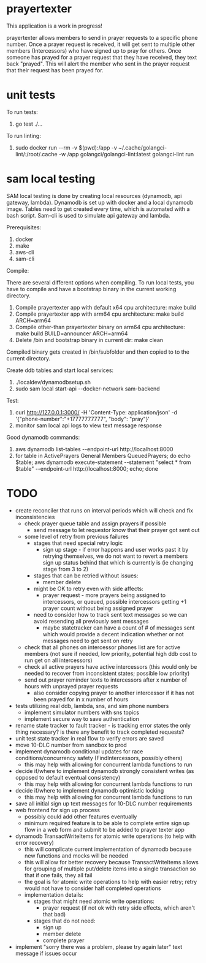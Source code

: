 # prayertexter

This application is a work in progress!

prayertexter allows members to send in prayer requests to a specific phone number. Once a prayer request is received, it will get sent to multiple other members (Intercessors) who have signed up to pray for others. Once someone has prayed for a prayer request that they have received, they text back "prayed". This will alert the member who sent in the prayer request that their request has been prayed for.

# unit tests

To run tests:
1. go test ./...

To run linting:
1. sudo docker run --rm -v $(pwd):/app -v ~/.cache/golangci-lint/:/root/.cache -w /app golangci/golangci-lint:latest golangci-lint run

# sam local testing

SAM local testing is done by creating local resources (dynamodb, api gateway, lambda). Dynamodb is set up with docker and a local dynamodb image.
Tables need to get created every time, which is automated with a bash script. Sam-cli is used to simulate api gateway and lambda.

Prerequisites:

1. docker
2. make
3. aws-cli
4. sam-cli

Compile:

There are several different options when compiling. To run local tests, you have to compile and have a bootstrap binary
in the current working directory.

1. Compile prayertexter app with default x64 cpu architecture:
make build
2. Compile prayertexter app with arm64 cpu architecture:
make build ARCH=arm64
3. Compile other-than prayertexter binary on arm64 cpu architecture:
make build BUILD=announcer ARCH=arm64
4. Delete /bin and bootstrap binary in current dir:
make clean

Compiled binary gets created in /bin/subfolder and then copied to to the current directory.

Create ddb tables and start local services:

1. ./localdev/dynamodbsetup.sh 
2. sudo sam local start-api --docker-network sam-backend

Test:

1. curl http://127.0.0.1:3000/ -H 'Content-Type: application/json' -d '{"phone-number":"+17777777777", "body": "pray"}'
2. monitor sam local api logs to view text message response

Good dynamodb commands:

1. aws dynamodb list-tables --endpoint-url http://localhost:8000
2. for table in ActivePrayers General Members QueuedPrayers; do echo $table; aws dynamodb execute-statement --statement "select * from $table" --endpoint-url http://localhost:8000; echo; done

# TODO

- create reconciler that runs on interval periods which will check and fix inconsistencies
    - check prayer queue table and assign prayers if possible
        - send message to let requestor know that their prayer got sent out
    - some level of retry from previous failures
        - stages that need special retry logic
            - sign up stage - if error happens and user works past it by retrying themselves, we do not want to revert
              a members sign up status behind that which is currently is (ie changing stage from 3 to 2)
        - stages that can be retried without issues:
            - member delete
        - might be OK to retry even with side affects:
            - prayer request - more prayers being assigned to intercessors, or queued, possible intercessors getting +1
              prayer count without being assigned prayer
        - need to consider how to track sent text messages so we can avoid resending all previously sent messages
            - maybe statetracker can have a count of # of messages sent which would provide a decent indication whether
              or not messages need to get sent on retry
    - check that all phones on intercessor phones list are for active members (not sure if needed, low priority, potential high ddb cost to run get on all intercessors)
    - check all active prayers have active intercessors (this would only be needed to recover from inconsistent states; possible low priority)
    - send out prayer reminder texts to intercessors after x number of hours with unprayed prayer requests
        - also consider copying prayer to another intercessor if it has not been prayed for in x number of hours
- tests utilizing real ddb, lambda, sns, and sim phone numbers
    - implement simulator numbers with sns topics
    - implement secure way to save authentication
- rename state tracker to fault tracker - is tracking error states the only thing necessary? is there any benefit to track completed requests?
- unit test state tracker in real flow to verify errors are saved
- move 10-DLC number from sandbox to prod
- implement dynamodb conditional updates for race conditions/concurrency safety (FindIntercessors, possibly others)
    - this may help with allowing for concurrent lambda functions to run
- decide if/where to implement dynamodb strongly consistent writes (as opposed to default eventual consistency)
    - this may help with allowing for concurrent lambda functions to run
- decide if/where to implement dynamodb optimistic locking
    - this may help with allowing for concurrent lambda functions to run
- save all initial sign up text messages for 10-DLC number requirements
- web frontend for sign up process
    - possibly could add other features eventually
    - minimum required feature is to be able to complete entire sign up flow in a web form and submit to be added to prayer texter app
- dynamodb TransactWriteItems for atomic write operations (to help with error recovery)
    - this will complicate current implementation of dynamodb because new functions and mocks will be needed
    - this will allow for better recovery because TransactWriteItems allows for grouping of multiple put/delete items into a single
      transaction so that if one fails, they all fail
    - the goal is for atomic write operations to help with easier retry; retry would not have to consider half completed
      operations
    - implementation details:
        - stages that might need atomic write operations:
            - prayer request (if not ok with retry side effects, which aren't that bad)
        - stages that do not need:
            - sign up
            - member delete
            - complete prayer
- implement "sorry there was a problem, please try again later" text message if issues occur
